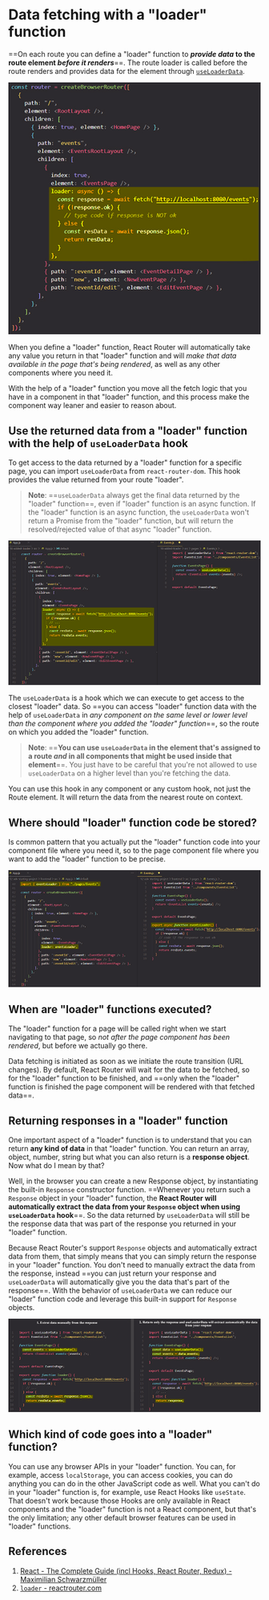 # Data fetching with a "loader" function

==On each route you can define a "loader" function to **_provide data_ to the route element _before it renders_**==. The route loader is called before the route renders and provides data for the element through [`useLoaderData`](https://reactrouter.com/en/main/hooks/use-loader-data).

![Loader_function](../../img/Loader_function.jpg)

When you define a "loader" function, React Router will automatically take any value you return in that "loader" function and will _make that data available in the page that's being rendered_, as well as any other components where you need it.

With the help of a "loader" function you move all the fetch logic that you have in a component in that "loader" function, and this process make the component way leaner and easier to reason about.

## Use the returned data from a "loader" function with the help of `useLoaderData` hook

To get access to the data returned by a "loader" function for a specific page, you can import `useLoaderData` from `react-router-dom`. This hook provides the value returned from your route "loader".

> **Note**: ==`useLoaderData` always get the final data returned by the "loader" function==, even if "loader" function is an async function. If the "loader" function is an async function, the `useLoaderData` won't return a Promise from the "loader" function, but will return the resolved/rejected value of that async "loader" function.

![Loader_function1](../../img/Loader_function1.jpg)

The `useLoaderData` is a hook which we can execute to get access to the closest "loader" data. So ==you can access "loader" function data with the help of `useLoaderData` in _any component on the same level or lower level than the component where you added the "loader" function_==, so the route on which you added the "loader" function.

> **Note**: ==**You can use `useLoaderData` in the element that's assigned to a route _and_ in all components that might be used inside that element**==. You just have to be careful that you're not allowed to use `useLoaderData` on a higher level than you're fetching the data.

You can use this hook in any component or any custom hook, not just the Route element. It will return the data from the nearest route on context.

## Where should "loader" function code be stored?

Is common pattern that you actually put the "loader" function code into your component file where you need it, so to the page component file where you want to add the "loader" function to be precise.

![Loader_function2](../../img/Loader_function2.jpg)

## When are "loader" functions executed?

The "loader" function for a page will be called right when we start navigating to that page, so _not after the page component has been rendered_, but before we actually go there.

Data fetching is initiated as soon as we initiate the route transition (URL changes). By default, React Router will wait for the data to be fetched, so for the "loader" function to be finished, and ==only when the "loader" function is finished the page component will be rendered with that fetched data==.

## Returning responses in a "loader" function

One important aspect of a "loader" function is to understand that you can return **any kind of data** in that "loader" function. You can return an array, object, number, string but what you can also return is a **response object**. Now what do I mean by that?

Well, in the browser you can create a new Response object, by instantiating the built-in `Response` constructor function. ==Whenever you return such a `Response` object in your "loader" function, the **React Router will automatically extract the data from your `Response` object when using `useLoaderData` hook**==. So the data returned by `useLoaderData` will still be the response data that was part of the response you returned in your "loader" function.

Because React Router's support `Response` objects and automatically extract data from them, that simply means that you can simply return the response in your "loader" function. You don't need to manually extract the data from the response, instead ==you can just return your response and `useLoaderData` will automatically give you the data that's part of the response==. With the behavior of `useLoaderData` we can reduce our "loader" function code and leverage this built-in support for `Response` objects.

![Loader_function3](../../img/Loader_function3.jpg)

## Which kind of code goes into a "loader" function?

You can use any browser APIs in your "loader" function. You can, for example, access `localStorage`, you can access cookies, you can do anything you can do in the other JavaScript code as well. What you can't do in your "loader" function is, for example, use React Hooks like `useState`. That doesn't work because those Hooks are only available in React components and the "loader" function is not a React component, but that's the only limitation; any other default browser features can be used in "loader" functions.

## References

1. [React - The Complete Guide (incl Hooks, React Router, Redux) - Maximilian Schwarzmüller](https://www.udemy.com/course/react-the-complete-guide-incl-redux/)
2. [`loader` - reactrouter.com](https://reactrouter.com/en/main/route/loader)